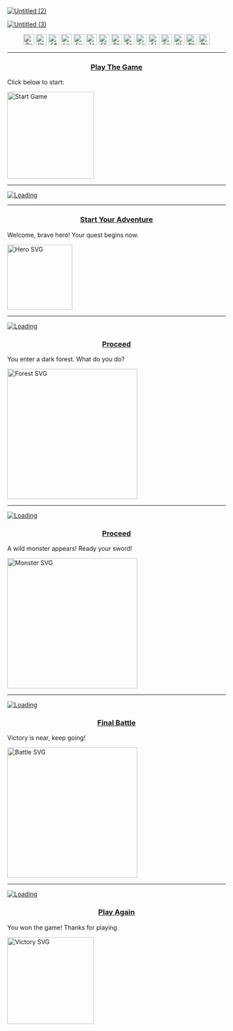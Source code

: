 <a href="#976215130">
  <img src="https://github.com/user-attachments/assets/476cec97-2b58-4438-a9cc-a88bac13e5bf" alt="Untitled (2)">
</a>


<a href="#976215130">![Untitled (3)](https://github.com/user-attachments/assets/f24ecbb8-9de6-4364-ac76-d5fbc5564c99)</a>

<div align="center">
  <a href="#976215130"><code><img width="25" src="https://raw.githubusercontent.com/marwin1991/profile-technology-icons/refs/heads/main/icons/python.png" alt="Python" title="Python"/></code></a>
  <a href="#976215130"><code><img width="25" src="https://raw.githubusercontent.com/marwin1991/profile-technology-icons/refs/heads/main/icons/unity.png" alt="Unity" title="Unity"/></code></a>
  <a href="#976215130"><code><img width="25" src="https://raw.githubusercontent.com/marwin1991/profile-technology-icons/refs/heads/main/icons/c%23.png" alt="C#976215130" title="C#976215130"/></code></a>
  <a href="#976215130"><code><img width="25" src="https://raw.githubusercontent.com/marwin1991/profile-technology-icons/refs/heads/main/icons/lua.png" alt="Lua" title="Lua"/></code></a>
  <a href="#976215130"><code><img width="25" src="https://raw.githubusercontent.com/marwin1991/profile-technology-icons/refs/heads/main/icons/svelte.png" alt="Svelte" title="Svelte"/></code></a>
  <a href="#976215130"><code><img width="25" src="https://raw.githubusercontent.com/marwin1991/profile-technology-icons/refs/heads/main/icons/javascript.png" alt="JavaScript" title="JavaScript"/></code></a>
  <a href="#976215130"><code><img width="25" src="https://raw.githubusercontent.com/marwin1991/profile-technology-icons/refs/heads/main/icons/gcp.png" alt="GCP" title="GCP"/></code></a>
  <a href="#976215130"><code><img width="25" src="https://raw.githubusercontent.com/marwin1991/profile-technology-icons/refs/heads/main/icons/react.png" alt="React" title="React"/></code></a>
  <a href="#976215130"><code><img width="25" src="https://raw.githubusercontent.com/marwin1991/profile-technology-icons/refs/heads/main/icons/tailwind_css.png" alt="Tailwind CSS" title="Tailwind CSS"/></code></a>
  <a href="#976215130"><code><img width="25" src="https://raw.githubusercontent.com/marwin1991/profile-technology-icons/refs/heads/main/icons/supabase.png" alt="Supabase" title="Supabase"/></code></a>
  <a href="#976215130"><code><img width="25" src="https://raw.githubusercontent.com/marwin1991/profile-technology-icons/refs/heads/main/icons/firebase.png" alt="Firebase" title="Firebase"/></code></a>
  <a href="#976215130"><code><img width="25" src="https://raw.githubusercontent.com/marwin1991/profile-technology-icons/refs/heads/main/icons/express.png" alt="Express" title="Express"/></code></a>
  <a href="#976215130"><code><img width="25" src="https://raw.githubusercontent.com/marwin1991/profile-technology-icons/refs/heads/main/icons/vite.png" alt="Vite" title="Vite"/></code></a>
  <a href="#976215130"><code><img width="25" src="https://raw.githubusercontent.com/marwin1991/profile-technology-icons/refs/heads/main/icons/node_js.png" alt="Node.js" title="Node.js"/></code></a>
  <a href="#976215130"><code><img width="25" src="https://raw.githubusercontent.com/marwin1991/profile-technology-icons/refs/heads/main/icons/mysql.png" alt="MySQL" title="MySQL"/></code></a>
</div>

<hr>

<h3 align="center"><a href="#start">Play The Game</a></h3>

Click below to start:

<a href="#start"><img src="https://github.com/user-attachments/assets/9f0705a6-7957-4451-8fb3-fca187e4be4b" alt="Start Game" width="200"/></a>

---

<!-- Animation separator (reused) -->
<a id="bruh" href="#bruh">![Loading](https://github.com/user-attachments/assets/0921f8bf-086a-48a7-a2be-7fe00b0c924e)</a>

---

<h3 id="start" align="center"><a href="#step1">Start Your Adventure</a></h3>

<p>Welcome, brave hero! Your quest begins now.</p>

<a href="#step1"><img width="150" src="https://github.com/user-attachments/assets/0921f8bf-086a-48a7-a2be-7fe00b0c924e" alt="Hero SVG" /></a>

---

<a id="bruh" href="#bruh">![Loading](https://github.com/user-attachments/assets/0921f8bf-086a-48a7-a2be-7fe00b0c924e)</a>

<h3 id="step1" align="center"><a href="#step2">Proceed</a></h3>

<p>You enter a dark forest. What do you do?</p>

<a href="#step2"><img width="300" src="https://github.com/user-attachments/assets/f24ecbb8-9de6-4364-ac76-d5fbc5564c99" alt="Forest SVG" /></a>

---

<a id="bruh" href="#bruh">![Loading](https://github.com/user-attachments/assets/0921f8bf-086a-48a7-a2be-7fe00b0c924e)</a>

<h3 id="step2" align="center"><a href="#step3">Proceed</a></h3>

<p>A wild monster appears! Ready your sword!</p>

<a href="#step3"><img width="300" src="https://github.com/user-attachments/assets/bd9c19a0-2944-4177-8d64-1d008b7b9f77" alt="Monster SVG" /></a>

---

<a id="bruh" href="#bruh">![Loading](https://github.com/user-attachments/assets/0921f8bf-086a-48a7-a2be-7fe00b0c924e)</a>

<h3 id="step3" align="center"><a href="#final">Final Battle</a></h3>

<p>Victory is near, keep going!</p>

<a href="#final"><img width="300" src="https://github.com/user-attachments/assets/6ae7e9d2-2a33-4a9a-8b9f-360cf483eb18" alt="Battle SVG" /></a>

---

<a id="bruh" href="#bruh">![Loading](https://github.com/user-attachments/assets/0921f8bf-086a-48a7-a2be-7fe00b0c924e)</a>

<h3 id="final" align="center"><a href="#start">Play Again</a></h3>

<p>You won the game! Thanks for playing.</p>

<a href="#start"><img width="200" src="https://github.com/user-attachments/assets/9f0705a6-7957-4451-8fb3-fca187e4be4b" alt="Victory SVG" /></a>
